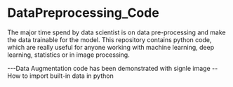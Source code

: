 # DataPreprocessing_Code
The major time spend by data scientist is on data pre-processing and make the data trainable for the model. This repository contains python code, which are really useful for anyone working with machine learning, deep learning, statistics or in image processing.

---Data Augmentation code has been demonstrated with signle image
--How to import built-in data in python
